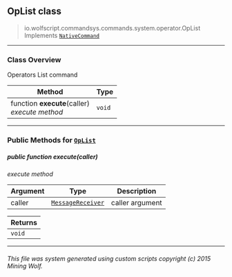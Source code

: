 ## OpList __class__

>io.wolfscript.commandsys.commands.system.operator.OpList
>Implements [`NativeCommand`](..\..\..\NativeCommand.md)

---

### Class Overview

Operators List command

Method | Type   
--- | :--- 
 function __execute__(caller) <br> _execute method_ | `void`



---


### Public Methods for [`OpList`](OpList.md)

##### <a id='execute'></a>public  function __execute__(caller)

_execute method_

Argument | Type | Description  
--- | --- | --- 
caller | [`MessageReceiver`](..\..\..\..\chat\MessageReceiver.md) | caller argument

Returns | 
--- | 
`void` |


---


###### This file was system generated using custom scripts copyright (c) 2015 Mining Wolf.
	

